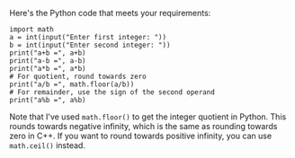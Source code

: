 Here's the Python code that meets your requirements:
```
import math
a = int(input("Enter first integer: "))
b = int(input("Enter second integer: "))
print("a+b =", a+b)
print("a-b =", a-b)
print("a*b =", a*b)
# For quotient, round towards zero
print("a/b =", math.floor(a/b))
# For remainder, use the sign of the second operand
print("a%b =", a%b)
```
Note that I've used `math.floor()` to get the integer quotient in Python. This rounds towards negative infinity, which is the same as rounding towards zero in C++. If you want to round towards positive infinity, you can use `math.ceil()` instead.

